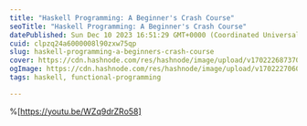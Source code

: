 ```yaml
---
title: "Haskell Programming: A Beginner's Crash Course"
seoTitle: "Haskell Programming: A Beginner's Crash Course"
datePublished: Sun Dec 10 2023 16:51:29 GMT+0000 (Coordinated Universal Time)
cuid: clpzq24a6000008l90zxw75qp
slug: haskell-programming-a-beginners-crash-course
cover: https://cdn.hashnode.com/res/hashnode/image/upload/v1702226873708/935354c3-622c-4ef5-ae23-cdbef15b9245.jpeg
ogImage: https://cdn.hashnode.com/res/hashnode/image/upload/v1702227060080/b83cb992-5715-470f-ad78-fc7c1b64e68a.jpeg
tags: haskell, functional-programming

---
```


%[https://youtu.be/WZq9drZRo58]
